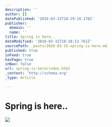 ```yaml
---
description: ''
author: []
datePublished: '2016-03-15T18:29:18.178Z'
publisher:
  domain: ''
  name: ''
title: Spring is here..
dateModified: '2016-03-15T18:28:13.761Z'
sourcePath: _posts/2016-03-15-spring-is-here.md
published: true
inFeed: true
hasPage: true
inNav: false
url: spring-is-here/index.html
_context: 'http://schema.org'
_type: Article

---
```

# Spring is here..
![](https://the-grid-user-content.s3-us-west-2.amazonaws.com/e64c9836-cdf5-48c6-87e0-58225bb34835.png)